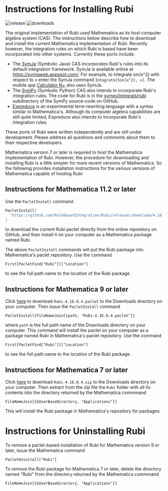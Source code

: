 # Instructions for Installing Rubi

![release](https://img.shields.io/github/release/rulebasedintegration/rubi.svg?longCache=true&style=for-the-badge) ![downloads](https://img.shields.io/github/downloads/rulebasedintegration/rubi/total.svg?longCache=true&style=for-the-badge)

The original implementation of Rubi used Mathematica as its host computer algebra system (CAS).
The instructions below describe how to download and install the current Mathematica implementation of Rubi.
Recently however, the integration rules on which Rubi is based have been incorporated into other systems.
Currently these ports include:

* The [SymJa](https://github.com/axkr/symja_android_library) (Symbolic Java) CAS incorporates Rubi's rules into its default integration framework. SymJa is available online at https://symjaweb.appspot.com/. For example, to integrate sin(x^2) with respect to x enter the SymJa command `Integrate[Sin[x^2], x]`. The mobile app [Calculator N+](https://play.google.com/store/apps/details?id=com.duy.calculator.free) also uses SymJa.
* The [SymPy](https://www.sympy.org/en/index.html) (Symbolic Python) CAS also intends to incorporate Rubi's integration rules. The code for Rubi is in the [sympy/integrals/rubi](https://github.com/sympy/sympy/tree/master/sympy/integrals/rubi) subdirectory of the SymPy source-code on GitHub.
* [Expreduce](https://github.com/corywalker/expreduce) is an experimental term-rewriting language with a syntax similar to Mathematica's. Although its computer algebra capabilities are still quite limited, Expreduce also intends to incorporate Rubi's integration rules.

These ports of Rubi were written independently and are still under development.
Please address all questions and comments about them to their respective developers.

Mathematica version 7 or later is required to host the Mathematica implementation of Rubi.
However, the procedure for downloading and installing Rubi is a little simpler for more recent versions of Mathematica.
So the following provides installation instructions for the various versions of Mathematica capable of hosting Rubi: 

## Instructions for Mathematica 11.2 or later

Use the `PacletInstall` command

```mathematica
PacletInstall[
  "https://github.com/RuleBasedIntegration/Rubi/releases/download/4.16.0.4/Rubi-4.16.0.4.paclet"
]
```
to download the current Rubi paclet directly from the online repository on GitHub, and
then install it on your computer as a Mathematica package named Rubi.

The above `PacletInstall` commands will put the Rubi package into Mathematica's paclet repository.
Use the command

```mma
First[PacletFind["Rubi"]]["Location"]
```
to see the full path name to the location of the Rubi package.


## Instructions for Mathematica 9 or later 

Click [here](https://github.com/RuleBasedIntegration/Rubi/releases/download/4.16.0.4/Rubi-4.16.0.4.paclet) 
to download `Rubi-4.16.0.4.paclet` to the Downloads directory on your computer.
Then issue the `PacletInstall` command
```mma
PacletInstall[FileNameJoin[{path, "Rubi-4.16.0.4.paclet"}]
```
where `path` is the full path name of the Downloads directory on your computer.
This command will install the paclet on your computer as a package named Rubi in Mathematica's paclet repository.
Use the command
```mma
First[PacletFind["Rubi"]]["Location"]
```
to see the full path name to the location of the Rubi package.


## Instructions for Mathematica 7 or later

Click [here](https://github.com/RuleBasedIntegration/Rubi/releases/download/4.16.0.4/Rubi-4.16.0.4.zip)
to download `Rubi-4.16.0.4.zip` to the Downloads directory on your computer.
Then extract from the zip file the `Rubi` folder with all its contents into the directory returned by the Mathematica commmand

```mma
FileNameJoin[{$UserBaseDirectory, "Applications"}]
```

This will install the Rubi package in Mathematica's repository for packages. 


# Instructions for Uninstalling Rubi

To remove a paclet-based installation of Rubi for Mathematica version 9 or later, issue the Mathematica command

```
PacletUninstall["Rubi"]
```

To remove the Rubi package for Mathematica 7 or later, delete the directory named "Rubi" from the directory returned by the Mathematica commmand

```mma
FileNameJoin[{$UserBaseDirectory, "Applications"}]
```
